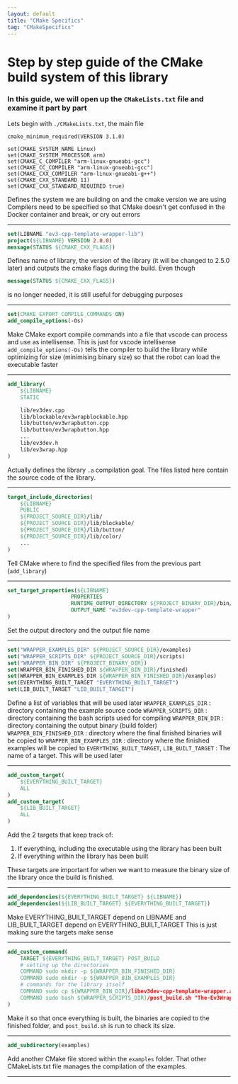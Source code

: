 ```yaml
---
layout: default
title: "CMake Specifics"
tag: "CMakeSpecifics"
---
```


# Step by step guide of the CMake build system of this library
### In this guide, we will open up the `CMakeLists.txt` file and examine it part by part
Lets begin with `./CMakeLists.txt`, the main file

```
cmake_minimum_required(VERSION 3.1.0)

set(CMAKE_SYSTEM_NAME Linux)
set(CMAKE_SYSTEM_PROCESSOR arm)
set(CMAKE_C_COMPILER "arm-linux-gnueabi-gcc")
set(CMAKE_CC_COMPILER "arm-linux-gnueabi-gcc")
set(CMAKE_CXX_COMPILER "arm-linux-gnueabi-g++")
set(CMAKE_CXX_STANDARD 11)
set(CMAKE_CXX_STANDARD_REQUIRED true)
```
Defines the system we are building on and the cmake version we are using
Compilers need to be specified so that CMake doesn't get confused in the Docker container and break, or cry out errors

---
```cmake
set(LIBNAME "ev3-cpp-template-wrapper-lib")
project(${LIBNAME} VERSION 2.0.0)
message(STATUS ${CMAKE_CXX_FLAGS})
```
Defines name of library, the version of the library (it will be changed to 2.5.0 later) and outputs the cmake flags during the build. Even though
```CMake
message(STATUS ${CMAKE_CXX_FLAGS})
```
is no longer needed, it is still useful for debugging purposes

---
```CMake
set(CMAKE_EXPORT_COMPILE_COMMANDS ON)
add_compile_options(-Os)
```
Make CMake export compile commands into a file that vscode can process and use as intellisense. This is just for vscode intellisense
`add_compile_options(-Os)` tells the compiler to build the library while optimizing for size (minimising binary size) so that the robot can load the executable faster

---
```CMake
add_library(
    ${LIBNAME}
    STATIC

    lib/ev3dev.cpp
    lib/blockable/ev3wrapblockable.hpp
    lib/button/ev3wrapbutton.cpp
    lib/button/ev3wrapbutton.hpp
    ...
    lib/ev3dev.h
    lib/ev3wrap.hpp
)
```
Actually defines the library `.a` compilation goal. The files listed here contain the source code of the library.

---
```CMake
target_include_directories(
    ${LIBNAME}
    PUBLIC
    ${PROJECT_SOURCE_DIR}/lib/
    ${PROJECT_SOURCE_DIR}/lib/blockable/
    ${PROJECT_SOURCE_DIR}/lib/button/
    ${PROJECT_SOURCE_DIR}/lib/color/
    ...
)
```
Tell CMake where to find the specified files from the previous part (`add_library`)

---
```CMake
set_target_properties(${LIBNAME}
                    PROPERTIES
                    RUNTIME_OUTPUT_DIRECTORY ${PROJECT_BINARY_DIR}/bin/
                    OUTPUT_NAME "ev3dev-cpp-template-wrapper"
)
```
Set the output directory and the output file name

---
```CMake
set("WRAPPER_EXAMPLES_DIR" ${PROJECT_SOURCE_DIR}/examples)
set("WRAPPER_SCRIPTS_DIR" ${PROJECT_SOURCE_DIR}/scripts)
set("WRAPPER_BIN_DIR" ${PROJECT_BINARY_DIR})
set(WRAPPER_BIN_FINISHED_DIR ${WRAPPER_BIN_DIR}/finished)
set(WRAPPER_BIN_EXAMPLES_DIR ${WRAPPER_BIN_FINISHED_DIR}/examples)
set(EVERYTHING_BUILT_TARGET "EVERYTHING_BUILT_TARGET")
set(LIB_BUILT_TARGET "LIB_BUILT_TARGET")
```
Define a list of variables that will be used later
`WRAPPER_EXAMPLES_DIR` : directory containing the example source code
`WRAPPER_SCRIPTS_DIR` : directory containing the bash scripts used for compiling
`WRAPPER_BIN_DIR` : directory containing the output binary (build folder)
`WRAPPER_BIN_FINISHED_DIR` : directory where the final finished binaries will be copied to
`WRAPPER_BIN_EXAMPLES_DIR` : directory where the finished examples will be copied to
`EVERYTHING_BUILT_TARGET`, `LIB_BUILT_TARGET` : The name of a target. This will be used later

---
```CMake
add_custom_target(
    ${EVERYTHING_BUILT_TARGET} 
    ALL
)
add_custom_target(
    ${LIB_BUILT_TARGET}
    ALL
)
```
Add the 2 targets that keep track of:
1. If everything, including the executable using the library has been built
2. If everything within the library has been built

These targets are important for when we want to measure the binary size of the library once the build is finished.

---
```CMake
add_dependencies(${EVERYTHING_BUILT_TARGET} ${LIBNAME})
add_dependencies(${LIB_BUILT_TARGET} ${EVERYTHING_BUILT_TARGET})
```
Make EVERYTHING_BUILT_TARGET depend on LIBNAME and LIB_BUILT_TARGET depend on EVERYTHING_BUILT_TARGET This is just making sure the targets make sense

---
```CMake
add_custom_command(
    TARGET ${EVERYTHING_BUILT_TARGET} POST_BUILD
    # setting up the directories
    COMMAND sudo mkdir -p ${WRAPPER_BIN_FINISHED_DIR}
    COMMAND sudo mkdir -p ${WRAPPER_BIN_EXAMPLES_DIR}
    # commands for the library itself
    COMMAND sudo cp ${WRAPPER_BIN_DIR}/libev3dev-cpp-template-wrapper.a ${WRAPPER_BIN_FINISHED_DIR}/libev3dev-cpp-template-wrapper.a
    COMMAND sudo bash ${WRAPPER_SCRIPTS_DIR}/post_build.sh "The-Ev3Wrap-library" 500 ${WRAPPER_BIN_FINISHED_DIR}/libev3dev-cpp-template-wrapper.a 50
)
```
Make it so that once everything is built, the binaries are copied to the finished folder, and `post_build.sh` is run to check its size.

---
```CMake
add_subdirectory(examples)
```
Add another CMake file stored within the `examples` folder. That other CMakeLists.txt file manages the compilation of the examples.

---
